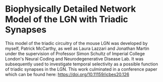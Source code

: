# Biophysically Detailed Network Model of the LGN with Triadic Synapses

This model of the triadic circuitry of the mouse LGN was developed by myself, Patrick McCarthy, as well as Laura Lazzari and Jonathan Martin under the supervision of Professor Simon Schultz of Imperial College London's Neural Coding and Neurodegenerative Disease Lab. It was subsequently used to investigate temporal selectivity as a possible function of triadic synapses in the LGN. This work culminated in a conference paper which can be found here: https://doi.org/10.11159/icbes20.126
